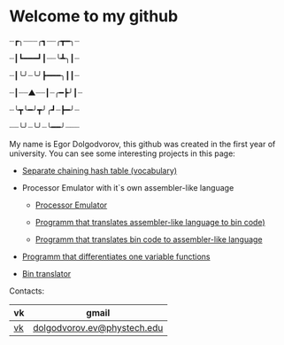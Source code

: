 # Welcome to my github 

┈┏╮┈┈┈╭┓┈┈╭┳━╮┈ 

┈┃┗━━━┛┃┈┈╰┻╮┃┈

┈┃╰╯┈╰╯┣━━━╮┃┃┈

┈┃┈┈▲┈┈┃┈╭━┣╯┃┈ 

┈╰┳╰━╯┳╯╭┛┈┣━╯┈

┈┈╰╯┈╰╯┈╰━━╯┈┈┈

My name is Egor Dolgodvorov, this github was created in the first year of university. You can see some interesting projects in this page: 


* [Separate chaining hash table (vocabulary)](https://github.com/Krym4s/Hash_table)

* Processor Emulator with it`s own assembler-like language 

     * [Processor Emulator](https://github.com/Krym4s/Processor)
    
     * [Programm that translates assembler-like language to bin code)](https://github.com/Krym4s/Assembler)
    
     * [Programm that translates bin code  to assembler-like language](https://github.com/Krym4s/Disassembler)
    
* [Programm that differentiates one variable functions](https://github.com/Krym4s/Differentiator)

* [Bin translator](https://github.com/Krym4s/bin-translator)


Contacts:

| vk | gmail| 
|----|------|
|[vk](https://vk.com/dolgoplet)|dolgodvorov.ev@phystech.edu|

